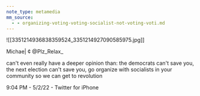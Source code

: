 ```yaml
---
note_type: metamedia
mm_source:
  - - organizing-voting-voting-socialist-not-voting-voti.md
---
```


![[3351214936838359524_3351214927090585975.jpg]]

Michae|
¢ @Plz_Relax_

can't even really have a deeper
opinion than: the democrats can't
save you, the next election can't save
you, go organize with socialists in your
community so we can get to
revolution

9:04 PM - 5/2/22 - Twitter for iPhone

